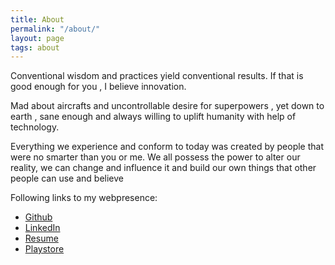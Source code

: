 ```yaml
---
title: About
permalink: "/about/"
layout: page
tags: about
---
```


Conventional wisdom and practices yield conventional results. If that is good enough for you , I believe innovation.

Mad about aircrafts and uncontrollable desire for superpowers , yet down to earth , sane enough and always willing to uplift humanity with help of technology.

Everything we experience and conform to today was created by people that were no smarter than you or me. We all possess the power to alter our reality, we can change and influence it and build our own things that other people can use and believe

Following links to my webpresence:

* [Github](https://github.com/geniushkg)
* [LinkedIn](https://www.linkedin.com/in/geniushkg)
* [Resume](https://goo.gl/Jzm4eU)
* [Playstore](https://play.google.com/store/apps/developer?id=Hardikgoswami.com)
